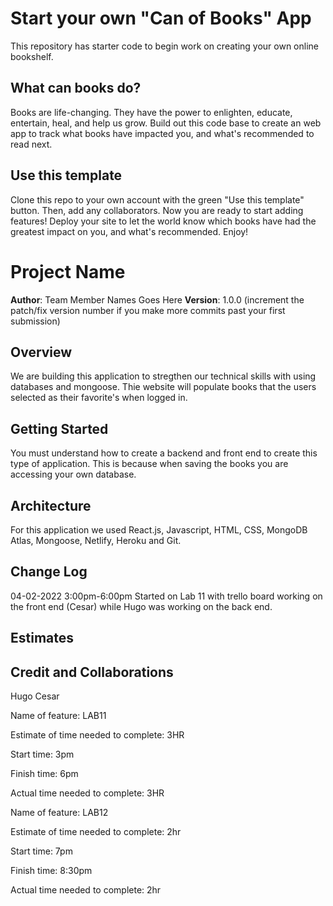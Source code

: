 # Start your own "Can of Books" App

This repository has starter code to begin work on creating your own online bookshelf.

## What can books do?

Books are life-changing. They have the power to enlighten, educate, entertain, heal, and help us grow. Build out this code base to create an web app to track what books have impacted you, and what's recommended to read next.

## Use this template

Clone this repo to your own account with the green "Use this template" button. Then, add any collaborators. Now you are ready to start adding features! Deploy your site to let the world know which books have had the greatest impact on you, and what's recommended. Enjoy!

# Project Name

**Author**: Team Member Names Goes Here
**Version**: 1.0.0 (increment the patch/fix version number if you make more commits past your first submission)

## Overview
 We are building this application to stregthen our technical skills with using databases and mongoose. Thie website will populate books that the users selected as their favorite's when logged in.

## Getting Started
  You must understand how to create a backend and front end to create this type of application. This is because when saving the books you are accessing your own database. 

## Architecture
  For this application we used React.js, Javascript, HTML, CSS, MongoDB Atlas, Mongoose, Netlify, Heroku and Git.

## Change Log
  04-02-2022 3:00pm-6:00pm Started on Lab 11 with trello board working on the front end (Cesar) while Hugo was working on the back end.

## Estimates
<!-- See below -->

## Credit and Collaborations

  Hugo
  Cesar

Name of feature: LAB11

Estimate of time needed to complete: 3HR

Start time: 3pm

Finish time: 6pm

Actual time needed to complete: 3HR

Name of feature: LAB12

Estimate of time needed to complete: 2hr

Start time: 7pm

Finish time: 8:30pm

Actual time needed to complete:  2hr
